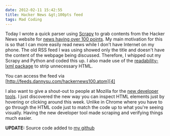 ```yaml
---
date: 2012-02-11 15:42:55
title: Hacker News &gt;100pts feed
tags: Mad Coding
---
```

Today I wrote a quick parser using [Scrapy][1] to grab contents from the Hacker
News website for [news having over 100 points][2]. My main motivation for this
is so that I can more easily read news while I don't have Internet on my phone.
The old RSS feed I was using showed only the title and doesn't have the content
of the webpage being discussed. Therefore, I whipped out my Scrapy and Python
and coded this up. I also made use of the [readability-lxml package][3] to
strip unnecessary HTML.

You can access the feed via [http://feeds.dannysu.com/hackernews100.atom][4]

I also want to give a shout-out to people at Mozilla for the [new developer
tools][5]. I just discovered the new way you can inspect HTML elements just by
hovering or clicking around this week. Unlike in Chrome where you have to go
through the HTML code just to match the code up to what you're seeing visually.
Having the new developer tool made scraping and verifying things much easier.

**UPDATE:** Source code added to [my github][6]

  [1]: http://scrapy.org/
  [2]: http://news.ycombinator.com/over?points=100
  [3]: http://pypi.python.org/pypi/readability-lxml
  [4]: http://dannysu.com/feeds/hackernews100.atom
  [5]: http://blog.mozilla.com/blog/2012/01/31/firefox-adds-powerful-new-developer-tools/
  [6]: https://github.com/dannysu/hackernews-feed
